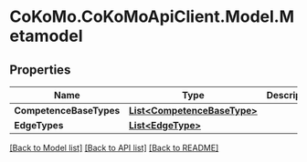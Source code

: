 # CoKoMo.CoKoMoApiClient.Model.Metamodel

## Properties

Name | Type | Description | Notes
------------ | ------------- | ------------- | -------------
**CompetenceBaseTypes** | [**List&lt;CompetenceBaseType&gt;**](CompetenceBaseType.md) |  | [optional] 
**EdgeTypes** | [**List&lt;EdgeType&gt;**](EdgeType.md) |  | [optional] 

[[Back to Model list]](../README.md#documentation-for-models) [[Back to API list]](../README.md#documentation-for-api-endpoints) [[Back to README]](../README.md)

